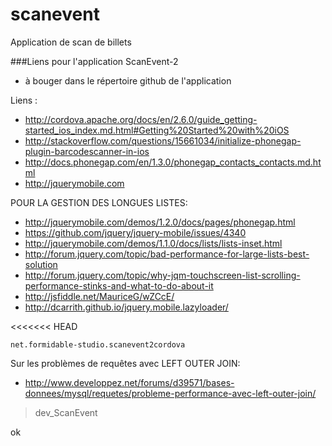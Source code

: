 scanevent
=========

Application de scan de billets




###Liens pour l'application ScanEvent-2
- à bouger dans le répertoire github de l'application

Liens :

- http://cordova.apache.org/docs/en/2.6.0/guide_getting-started_ios_index.md.html#Getting%20Started%20with%20iOS
- http://stackoverflow.com/questions/15661034/initialize-phonegap-plugin-barcodescanner-in-ios
- http://docs.phonegap.com/en/1.3.0/phonegap_contacts_contacts.md.html
- http://jquerymobile.com


POUR LA GESTION DES LONGUES LISTES:
- http://jquerymobile.com/demos/1.2.0/docs/pages/phonegap.html
- https://github.com/jquery/jquery-mobile/issues/4340
- http://jquerymobile.com/demos/1.1.0/docs/lists/lists-inset.html
- http://forum.jquery.com/topic/bad-performance-for-large-lists-best-solution
- http://forum.jquery.com/topic/why-jqm-touchscreen-list-scrolling-performance-stinks-and-what-to-do-about-it
- http://jsfiddle.net/MauriceG/wZCcE/
- http://dcarrith.github.io/jquery.mobile.lazyloader/


<<<<<<< HEAD

`net.formidable-studio.scanevent2cordova`


Sur les problèmes de requêtes avec LEFT OUTER JOIN:
- http://www.developpez.net/forums/d39571/bases-donnees/mysql/requetes/probleme-performance-avec-left-outer-join/
> dev_ScanEvent

ok
